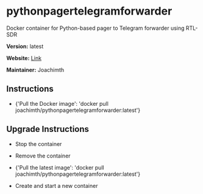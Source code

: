 # pythonpagertelegramforwarder

Docker container for Python-based pager to Telegram forwarder using RTL-SDR

**Version:** latest

**Website:** [Link](https://github.com/joachimth/PythonPagerTelegramForwarder)

**Maintainer:** Joachimth


## Instructions


- {'Pull the Docker image': 'docker pull joachimth/pythonpagertelegramforwarder:latest'}



## Upgrade Instructions


- Stop the container

- Remove the container

- {'Pull the latest image': 'docker pull joachimth/pythonpagertelegramforwarder:latest'}

- Create and start a new container
